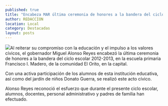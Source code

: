 ```yaml
---
published: true
title: "Encabeza MAR última ceremonia de honores a la bandera del ciclo escolar 2012-2013"
author: REDACCION
location: Local
category: Destacadas
layout: posts
---
```


![](http://i.imgur.com/X7BWH26m.jpg)Al reiterar su compromiso con la educación y el impulso a los valores cívicos, el gobernador Miguel Alonso Reyes encabezó la última ceremonia de honores a la bandera del ciclo escolar 2012-2013, en la escuela primaria Francisco I. Madero, de la comunidad El Orito, en la capital.

Con una activa participación de los alumnos de esta institución educativa, así como del jardín de niños Donato Guerra, se realizó este acto cívico.

Alonso Reyes reconoció el esfuerzo que durante el presente ciclo escolar, alumnos, docentes, personal administrativo y padres de familia han efectuado.
